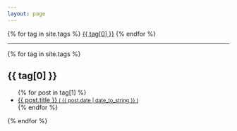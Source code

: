 ```yaml
---
layout: page
---
```


<div class="tags-expo">
  
  <div class="tags-expo-list">  
    {% for tag in site.tags %}
    <a href="#{{ tag[0] | slugify }}" class="post-tag">{{ tag[0] }}</a>
    {% endfor %}
  </div>

  <hr/>

  <div class="tags-expo-section">
    {% for tag in site.tags %}
    <h2 id="{{ tag[0] | slugify }}">{{ tag[0] }}</h2>
    <ul class="tags-expo-posts">
      {% for post in tag[1] %}
        <a href="{{ site.baseurl }}{{ post.url }}">
      <li>
        {{ post.title }}
      <small class="post-date">( {{ post.date | date_to_string }} )</small>
      </li>
      </a>
      {% endfor %}
    </ul>
    {% endfor %}
  </div>
</div>